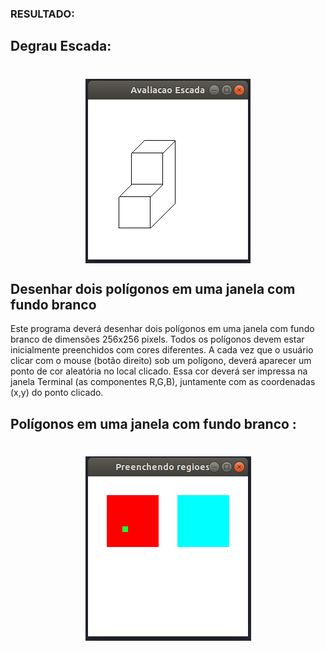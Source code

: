 ### RESULTADO:

## Degrau Escada:

<h1 align="center"><img align="center" src="../imagem/degrauEscada.png" alt="Degrau Escada"></img></h1>


## Desenhar dois polígonos em uma janela com fundo branco 
Este programa deverá desenhar dois polígonos em uma janela com fundo branco de dimensões 256x256 pixels. Todos os polígonos devem estar inicialmente preenchidos com cores diferentes. A cada vez que o usuário clicar com o mouse (botão direito) sob um polígono, deverá aparecer um ponto de cor aleatória no local clicado. Essa cor deverá ser impressa na janela Terminal (as componentes R,G,B), juntamente com as coordenadas (x,y) do ponto clicado.

## Polígonos em uma janela com fundo branco :

<h1 align="center"><img align="center" src="../imagem/preenchendoRegioes.png" alt="Dois Polígonos"></img></h1>